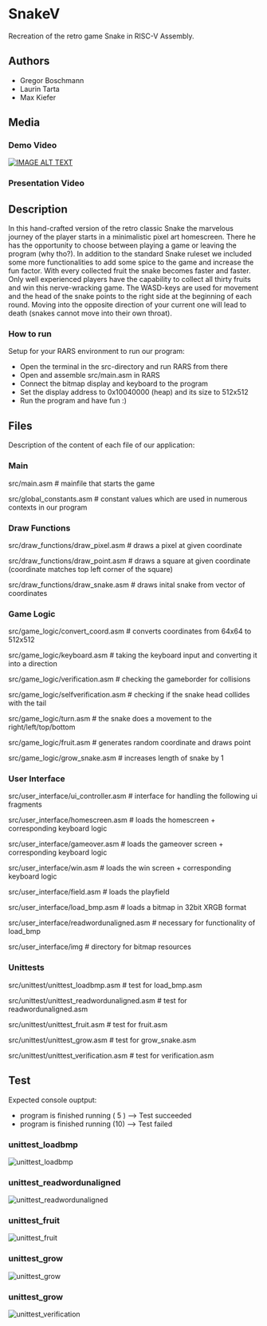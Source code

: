 # SnakeV

Recreation of the retro game Snake in RISC-V Assembly.

## Authors

- Gregor Boschmann
- Laurin Tarta
- Max Kiefer

## Media

### Demo Video

[![IMAGE ALT TEXT](http://img.youtube.com/vi/lU9VKJT4uNE/0.jpg)](https://www.youtube.com/watch?v=lU9VKJT4uNE "SnakeV Demo")

### Presentation Video

## Description

In this hand-crafted version of the retro classic Snake the marvelous journey of the player starts in a minimalistic pixel art homescreen. There he has the opportunity to choose between playing a game or leaving the program (why tho?). In addition to the standard Snake ruleset we included some more functionalities to add some spice to the game and increase the fun factor. With every collected fruit the snake becomes faster and faster. Only well experienced players have the capability to collect all thirty fruits and win this nerve-wracking game. The WASD-keys are used for movement and the head of the snake points to the right side at the beginning of each round. Moving into the opposite direction of your current one will lead to death (snakes cannot move into their own throat). 
 
### How to run

Setup for your RARS environment to run our program:

- Open the terminal in the src-directory and run RARS from there
- Open and assemble src/main.asm in RARS
- Connect the bitmap display and keyboard to the program
- Set the display address to 0x10040000 (heap) and its size to 512x512
- Run the program and have fun :)

## Files

Description of the content of each file of our application:

### Main

src/main.asm # mainfile that starts the game

src/global_constants.asm # constant values which are used in numerous contexts in our program

### Draw Functions

src/draw_functions/draw_pixel.asm # draws a pixel at given coordinate

src/draw_functions/draw_point.asm # draws a square at given coordinate (coordinate matches top left corner of the square)

src/draw_functions/draw_snake.asm # draws inital snake from vector of coordinates

### Game Logic

src/game_logic/convert_coord.asm # converts coordinates from 64x64 to 512x512

src/game_logic/keyboard.asm # taking the keyboard input and converting it into a direction

src/game_logic/verification.asm # checking the gameborder for collisions

src/game_logic/selfverification.asm  # checking if the snake head collides with the tail

src/game_logic/turn.asm # the snake does a movement to the right/left/top/bottom

src/game_logic/fruit.asm # generates random coordinate and draws point

src/game_logic/grow_snake.asm # increases length of snake by 1

### User Interface

src/user_interface/ui_controller.asm   # interface for handling the following ui fragments 

src/user_interface/homescreen.asm   # loads the homescreen + corresponding keyboard logic

src/user_interface/gameover.asm   # loads the gameover screen + corresponding keyboard logic

src/user_interface/win.asm   # loads the win screen + corresponding keyboard logic

src/user_interface/field.asm   # loads the playfield

src/user_interface/load_bmp.asm   # loads a bitmap in 32bit XRGB format

src/user_interface/readwordunaligned.asm   # necessary for functionality of load_bmp

src/user_interface/img # directory for bitmap resources

### Unittests

src/unittest/unittest_loadbmp.asm # test for load_bmp.asm

src/unittest/unittest_readwordunaligned.asm # test for readwordunaligned.asm

src/unittest/unittest_fruit.asm # test for fruit.asm

src/unittest/unittest_grow.asm # test for grow_snake.asm

src/unittest/unittest_verification.asm # test for verification.asm

## Test

Expected console ouptput:
- program is finished running ( 5 ) --> Test succeeded   
- program is finished running (10) --> Test failed

### unittest_loadbmp

![unittest_loadbmp](https://user-images.githubusercontent.com/81292206/140516270-c372702c-664e-4f9a-837d-61d876522a5d.png)

### unittest_readwordunaligned

![unittest_readwordunaligned](https://user-images.githubusercontent.com/81292206/140516452-2dc7ab6b-2513-47cf-bff7-469f84ca6ee2.png)

### unittest_fruit

![unittest_fruit](https://user-images.githubusercontent.com/81292206/140531099-5b545999-1407-4a1f-8367-71e1a273e010.png)

### unittest_grow

![unittest_grow](https://user-images.githubusercontent.com/81292206/140531813-4f12a6c6-7fa2-400b-9aad-c7b300c88237.png)

### unittest_grow

![unittest_verification](https://user-images.githubusercontent.com/81292206/140542393-69bc8718-3bae-44bc-b5df-0873e1137b43.png)

